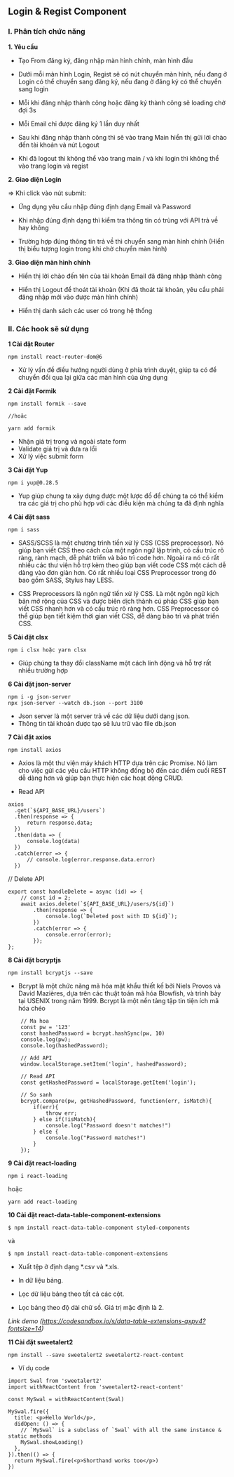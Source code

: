 ## Login & Regist Component

### I. Phân tích chức năng

**1. Yêu cầu**

-   Tạo From đăng ký, đăng nhập màn hình chính, màn hình đầu

-   Dưới mỗi màn hình Login, Regist sẽ có nút chuyển màn hình, nếu đang ở Login có thể chuyển sang đăng ký, nếu đang ở đăng ký có thể chuyển sang login
  
-   Mỗi khi đăng nhập thành công hoặc đăng ký thành công sẽ loading chờ đợi 3s

-   Mỗi Email chỉ được đăng ký 1 lần duy nhất

-   Sau khi đăng nhập thành công thì sẽ vào trang Main hiển thị gửi lời chào đến tài khoản và nút Logout

-   Khi đã logout thì không thể vào trang main / và khi login thì không thể vào trang login và regist
  
**2. Giao diện Login**

  => Khi click vào nút submit:

  - Ứng dụng yêu cầu nhập đúng định dạng Email và Password
  
  - Khi nhập đúng định dạng thì kiểm tra thông tin có trùng với API trả về hay không
  
  - Trường hợp đúng thông tin trả về thì chuyển sang màn hình chính (Hiển thị biểu tượng login trong khi chờ chuyển màn hình)
    
**3. Giao diện màn hình chính**

  - Hiển thị lời chào đến tên của tài khoản Email đã đăng nhập thành công
    
  - Hiển thị Logout để thoát tài khoàn (Khi đã thoát tài khoản, yêu cầu phải đăng nhập mới vào được màn hình chính)

  - Hiển thị danh sách các user có trong hệ thống

### II. Các hook sẽ sử dụng

**1 Cài đặt Router**
  
```
npm install react-router-dom@6
```

- Xử lý vấn đề điều hướng người dùng ở phía trình duyệt, giúp ta có để chuyển đổi qua lại giữa các màn hình của ứng dụng

**2 Cài đặt Formik**

  ```
  npm install formik --save
 
  //hoăc
   
  yarn add formik
  ```
  + Nhận giá trị trong và ngoài state form
  + Validate giá trị và đưa ra lổi
  + Xử lý việc submit form

**3 Cài đặt Yup**

```
npm i yup@0.28.5
```

  + Yup giúp chung ta xây dựng được một lược đồ để chúng ta có thể kiểm tra các giá trị cho phù hợp với các điều kiện mà chúng ta đã định nghĩa
   
**4 Cài đặt sass**

  ```
  npm i sass
  ```
- SASS/SCSS là một chương trình tiền xử lý CSS (CSS preprocessor). Nó giúp bạn viết CSS theo cách của một ngôn ngữ lập trình, có cấu trúc rõ ràng, rành mạch, dễ phát triển và bảo trì code hơn. Ngoài ra nó có rất nhiều các thư viện hỗ trợ kèm theo giúp bạn viết code CSS một cách dễ dàng vào đơn giản hơn. Có rất nhiều loại CSS Preprocessor trong đó bao gồm SASS, Stylus hay LESS.
  
- CSS Preprocessors là ngôn ngữ tiền xử lý CSS. Là một ngôn ngữ kịch bản mở rộng của CSS và được biên dịch thành cú pháp CSS giúp bạn viết CSS nhanh hơn và có cấu trúc rõ ràng hơn. CSS Preprocessor có thể giúp bạn tiết kiệm thời gian viết CSS, dễ dàng bảo trì và phát triển CSS.

**5 Cài đặt clsx**
```
npm i clsx hoặc yarn clsx
```
- Giúp chúng ta thay đổi className một cách linh động và hỗ trợ rất nhiều trường hợp

**6 Cài đặt json-server**
```
npm i -g json-server
npx json-server --watch db.json --port 3100
```
- Json server là một server trả về các dữ liệu dưới dạng json.
- Thông tin tài khoản được tạo sẽ lưu trữ vào file db.json

**7 Cài đặt axios**
```
npm install axios
```
- Axios là một thư viện máy khách HTTP dựa trên các Promise. Nó làm cho việc gửi các yêu cầu HTTP không đồng bộ đến các điểm cuối REST dễ dàng hơn và giúp bạn thực hiện các hoạt động CRUD.

- Read API
```
axios
  .get(`${API_BASE_URL}/users`)
  .then(response => {
      return response.data;
  })
  .then(data => {
      console.log(data)
  })
  .catch(error => {
      // console.log(error.response.data.error)
  })
```

// Delete API
```
export const handleDelete = async (id) => {
    // const id = 2;
    await axios.delete(`${API_BASE_URL}/users/${id}`)
        .then(response => {
            console.log(`Deleted post with ID ${id}`);
        })
        .catch(error => {
            console.error(error);
        });
};
```

**8 Cài đặt bcryptjs**
```
npm install bcryptjs --save
```
- Bcrypt là một chức năng mã hóa mật khẩu thiết kế bởi Niels Provos và David Mazières, dựa trên các thuật toán mã hóa Blowfish, và trình bày tại USENIX trong năm 1999. Bcrypt là một nền tảng tập tin tiện ích mã hóa chéo

```Reactjs
    // Ma hoa
    const pw = '123'
    const hashedPassword = bcrypt.hashSync(pw, 10)
    console.log(pw);
    console.log(hashedPassword);

    // Add API
    window.localStorage.setItem('login', hashedPassword);

    // Read API
    const getHashedPassword = localStorage.getItem('login');

    // So sanh
    bcrypt.compare(pw, getHashedPassword, function(err, isMatch){
        if(err){
            throw err;
        } else if(!isMatch){
            console.log("Password doesn't matches!")
        } else {
            console.log("Password matches!")
        }
    });
```

**9 Cài đặt react-loading**
```
npm i react-loading
```
hoặc
```
yarn add react-loading
```

**10 Cài đặt react-data-table-component-extensions**
```
$ npm install react-data-table-component styled-components
```
và
```
$ npm install react-data-table-component-extensions

```

- Xuất tệp ở định dạng *.csv và *.xls.
  
- In dữ liệu bảng.
  
- Lọc dữ liệu bảng theo tất cả các cột.

- Lọc bảng theo độ dài chữ số. Giá trị mặc định là 2.
  
*Link demo (https://codesandbox.io/s/data-table-extensions-qxpv4?fontsize=14)*

**11 Cài đặt sweetalert2**
```
npm install --save sweetalert2 sweetalert2-react-content
```
- Ví dụ code
```
import Swal from 'sweetalert2'
import withReactContent from 'sweetalert2-react-content'

const MySwal = withReactContent(Swal)

MySwal.fire({
  title: <p>Hello World</p>,
  didOpen: () => {
    // `MySwal` is a subclass of `Swal` with all the same instance & static methods
    MySwal.showLoading()
  },
}).then(() => {
  return MySwal.fire(<p>Shorthand works too</p>)
})
```
